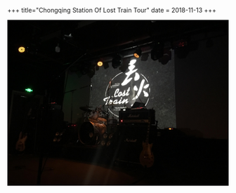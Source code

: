 +++
title="Chongqing Station Of Lost Train Tour"
date = 2018-11-13
+++

![Chongqing Station Of Lost Train Tour](/images/blog/2018/lost_train.jpeg)